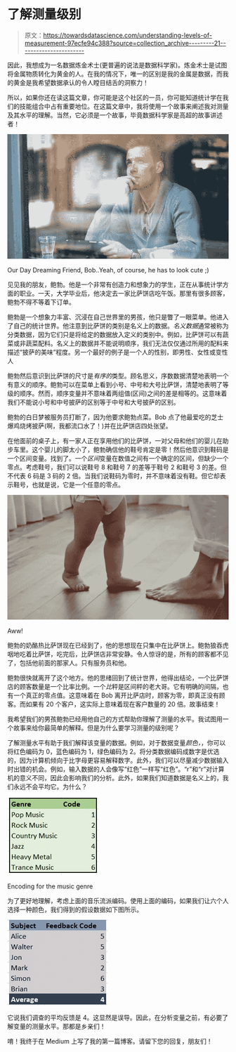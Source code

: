 # 了解测量级别

> 原文：<https://towardsdatascience.com/understanding-levels-of-measurement-97ecfe94c388?source=collection_archive---------21----------------------->

因此，我想成为一名数据炼金术士(更普遍的说法是数据科学家)。炼金术士是试图将金属物质转化为黄金的人。在我的情况下，唯一的区别是我的金属是数据，而我的黄金是我希望数据承认的令人瞠目结舌的洞察力！

所以，如果你还在读这篇文章，你可能是这个社区的一员，你可能知道统计学在我们的技能组合中占有重要地位。在这篇文章中，我将使用一个故事来阐述我对测量及其水平的理解。当然，它必须是一个故事，毕竟数据科学家是高超的故事讲述者！

![](img/d38979ae5ae89f606af8c54d63f16e55.png)

Our Day Dreaming Friend, Bob..Yeah, of course, he has to look cute ;)

见见我的朋友，鲍勃。他是一个非常有创造力和想象力的学生，正在从事统计学方面的职业。一天，大学毕业后，他决定去一家比萨饼店吃午饭。那里有很多顾客，鲍勃不得不等着下订单。

鲍勃是一个想象力丰富、沉浸在自己世界里的男孩，他只是瞥了一眼菜单。他进入了自己的统计世界。他注意到比萨饼的类别是名义上的数据。*名义数据*通常被称为分类数据，因为它们只是将给定的数据放入定义的类别中。例如，比萨饼可以有蔬菜或非蔬菜配料。名义上的数据并不能说明顺序，我们无法仅仅通过所用的配料来描述“披萨的美味”程度。另一个最好的例子是一个人的性别，即男性、女性或变性人

鲍勃然后意识到比萨饼的尺寸是*有序的*类型。顾名思义，序数数据清楚地表明一个有意义的顺序。鲍勃可以在菜单上看到小号、中号和大号比萨饼，清楚地表明了等级的顺序。然而，顺序变量并不意味着两组值(区间)之间的差是相等的。这意味着我们不能说小号和中号披萨的区别等于中号和大号披萨的区别。

鲍勃的白日梦被服务员打断了，因为他要求鲍勃点菜。Bob 点了他最爱吃的芝士爆鸡烧烤披萨(啊，我都流口水了！)并在比萨饼店四处张望。

在他面前的桌子上，有一家人正在享用他们的比萨饼，一对父母和他们的婴儿在助步车里。这个婴儿的脚太小了，鲍勃确信他的鞋号肯定是零！然后他意识到鞋码是一个区间变量。找到了。一个*区间*变量在数值之间有一个确定的区间，但缺少一个零点。考虑鞋号，我们可以说鞋号 8 和鞋号 7 的差等于鞋号 2 和鞋号 3 的差。但不代表 6 码是 3 码的 2 倍。当我们说鞋码为零时，并不意味着没有鞋。但它却表示鞋号，也就是说，它是一个任意的零点。

![](img/e00270334163213789aff505d3453246.png)

Aww!

鲍勃的奶酪热比萨饼现在已经到了，他的思想现在只集中在比萨饼上。鲍勃狼吞虎咽地吃着比萨饼，吃完后，比萨饼店非常安静。令人惊讶的是，所有的顾客都不见了，包括他前面的那家人。只有服务员和他。

鲍勃很快就离开了这个地方。他的思绪回到了统计世界，他得出结论，一个比萨饼店的顾客数量是一个比率比例。一个*比*秤是区间秤的老大哥。它有明确的间隔，也有一个真正的零点值。这意味着在 Bob 离开比萨店时，顾客为零，即真正没有顾客。而如果有 20 个客户，这实际上意味着现在客户数量的 20 倍。故事结束！

我希望我们的男孩鲍勃已经用他自己的方式帮助你理解了测量的水平。我试图用一个故事来给你最简单的解释。但是为什么要学习测量的级别呢？

了解测量水平有助于我们解释该变量的数据。例如，对于数据变量*颜色，*，你可以将红色编码为 0，蓝色编码为 1，绿色编码为 2。将分类数据编码成数字是优选的，因为计算机倾向于比字母更容易解释数字。此外，我们可以尽量减少数据输入时出错的机会。例如，输入数据的人会像写“红色”一样写“红色”。“r”和“r”对计算机的意义不同，因此会影响我们的分析。此外，如果我们知道数据是名义上的，我们永远不会平均它。为什么？

![](img/c39857633b1481ab01173cd3255fe696.png)

Encoding for the music genre

为了更好地理解，考虑上面的音乐流派编码。使用上面的编码，如果我们让六个人选择一种颜色，我们得到的假设数据如下图所示。

![](img/45e89d98f879922d6641db4271f3de1e.png)

它说我们调查的平均反馈是 4。这显然是误导。因此，在分析变量之前，有必要了解变量的测量水平。那都是乡亲们！

唷！我终于在 Medium 上写了我的第一篇博客。请留下您的回复，朋友们！